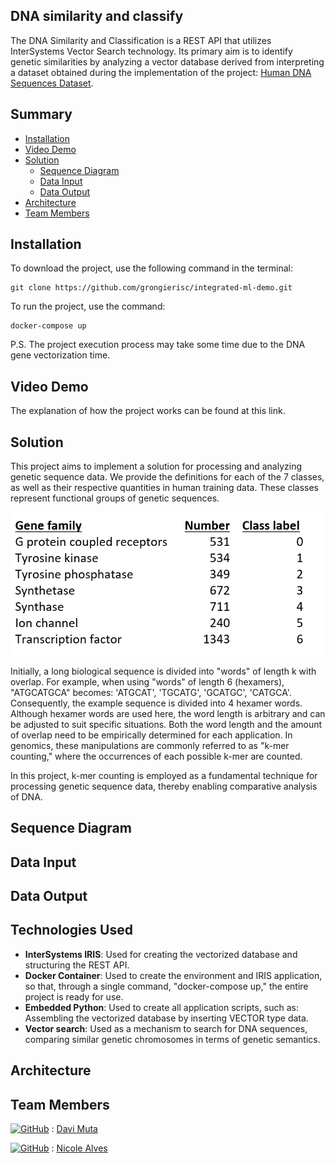 ## DNA similarity and classify
The DNA Similarity and Classification is a REST API that utilizes InterSystems Vector Search technology. Its primary aim is to identify genetic similarities by analyzing a vector database derived from interpreting a dataset obtained during the implementation of the project: [Human DNA Sequences Dataset](https://www.kaggle.com/datasets/sooryaprakash12/human-dna-sequences/data?select=human_data.txt).


## Summary
- [Installation](#installation)
- [Video Demo](#video-demo)
- [Solution](#solution)
  - [Sequence Diagram](#sequence-diagram)
  - [Data Input](#data-input)
  - [Data Output](#data-output)
- [Architecture](#architecture)
- [Team Members](#team-members)


## Installation

To download the project, use the following command in the terminal:
```
git clone https://github.com/grongierisc/integrated-ml-demo.git
```
To run the project, use the command: 
```
docker-compose up
```

P.S. The project execution process may take some time due to the DNA gene vectorization time.

## Video Demo

The explanation of how the project works can be found at this link.

## Solution

This project aims to implement a solution for processing and analyzing genetic sequence data. We provide the definitions for each of the 7 classes, as well as their respective quantities in human training data. These classes represent functional groups of genetic sequences. 

![Exemplo de imagem](/data/_results_.png)

Initially, a long biological sequence is divided into "words" of length k with overlap. For example, when using "words" of length 6 (hexamers), "ATGCATGCA" becomes: 'ATGCAT', 'TGCATG', 'GCATGC', 'CATGCA'. Consequently, the example sequence is divided into 4 hexamer words. Although hexamer words are used here, the word length is arbitrary and can be adjusted to suit specific situations. Both the word length and the amount of overlap need to be empirically determined for each application. In genomics, these manipulations are commonly referred to as "k-mer counting," where the occurrences of each possible k-mer are counted.

In this project, k-mer counting is employed as a fundamental technique for processing genetic sequence data, thereby enabling comparative analysis of DNA.

## Sequence Diagram

## Data Input

## Data Output

## Technologies Used
- **InterSystems IRIS**: 
Used for creating the vectorized database and structuring the REST API.
- **Docker Container**: Used to create the environment and IRIS application, so that, through a single command, "docker-compose up," the entire project is ready for use.
- **Embedded Python**: Used to create all application scripts, such as: Assembling the vectorized database by inserting VECTOR type data.
- **Vector search**: Used as a mechanism to search for DNA sequences, comparing similar genetic chromosomes in terms of genetic semantics.

## Architecture


## Team Members
[![GitHub](https://img.shields.io/badge/GitHub-Davi--Massaru-blue?logo=github)](https://community.intersystems.com/user/davi-massaru-teixeira-muta) : [Davi Muta](https://community.intersystems.com/user/davi-massaru-teixeira-muta)

[![GitHub](https://img.shields.io/badge/GitHub-NisckzAlves-blue?logo=github)](https://github.com/NisckzAlves) : [Nicole Alves](https://community.intersystems.com/user/nicole-raimundo)
